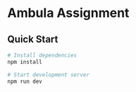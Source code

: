 # Ambula Assignment

## Quick Start

```bash
# Install dependencies
npm install

# Start development server
npm run dev
